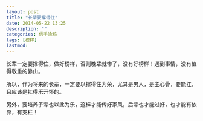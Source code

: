 ```yaml
---
layout: post
title: "长辈要撑得住"
date: 2014-05-22 13:25
description: ""
categories: 信手涂鸦
tags: [榜样]
lastmod: 
--- 
```


长辈一定要撑得住，做好榜样，否则晚辈就惨了，没有好榜样！遇到事情，没有值得敬重的靠山。

所以，作为将来的长辈，一定要以撑得住为荣，尤其是男人，是主心骨，要能扛，且应该是扛得乐开怀的。

另外，要培养子辈也以此为乐，这样才能传好家风，后辈也才能过好，也才能有依靠，有支柱！

